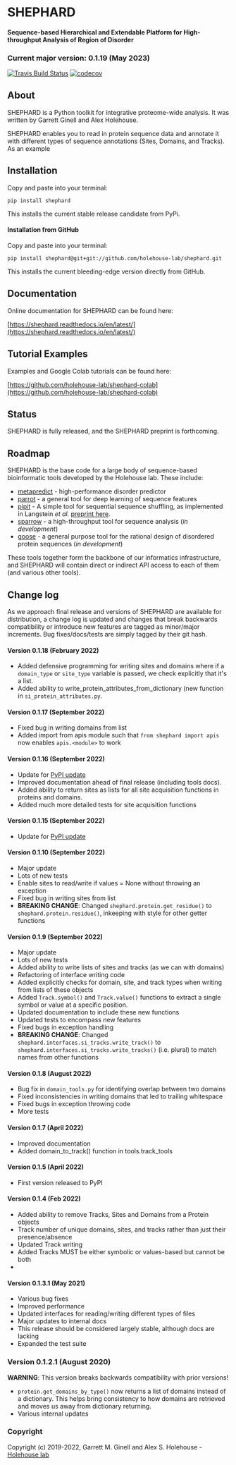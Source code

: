 SHEPHARD
==============================
#### Sequence-based Hierarchical and Extendable Platform for High-throughput Analysis of Region of Disorder


### Current major version: 0.1.19 (May 2023)

[//]: # (Badges)
[![Travis Build Status](https://travis-ci.com/REPLACE_WITH_OWNER_ACCOUNT/shephard.svg?branch=master)](https://travis-ci.com/REPLACE_WITH_OWNER_ACCOUNT/shephard)
[![codecov](https://codecov.io/gh/REPLACE_WITH_OWNER_ACCOUNT/shephard/branch/master/graph/badge.svg)](https://codecov.io/gh/REPLACE_WITH_OWNER_ACCOUNT/shephard/branch/master)


## About
SHEPHARD is a Python toolkit for integrative proteome-wide analysis. It was written by Garrett Ginell and Alex Holehouse.

SHEPHARD enables you to read in protein sequence data and annotate it with different types of sequence annotations (Sites, Domains, and Tracks). As an example
  

## Installation
Copy and paste into your terminal:

	pip install shephard

This installs the current stable release candidate from PyPi.

#### Installation from GitHub

Copy and paste into your terminal:

	pip install shephard@git+git://github.com/holehouse-lab/shephard.git

This installs the current bleeding-edge version directly from GitHub.


## Documentation
Online documentation for SHEPHARD can be found here:

[https://shephard.readthedocs.io/en/latest/](https://shephard.readthedocs.io/en/latest/)

## Tutorial Examples
Examples and Google Colab tutorials can be found here: 

[https://github.com/holehouse-lab/shephard-colab](https://github.com/holehouse-lab/shephard-colab)

## Status
SHEPHARD is fully released, and the SHEPHARD preprint is forthcoming. 

## Roadmap
SHEPHARD is the base code for a large body of sequence-based bioinformatic tools developed by the Holehouse lab. These include:

* [metapredict](https://github.com/idptools/metapredict) - high-performance disorder predictor
* [parrot](https://github.com/idptools/parrot) - a general tool for deep learning of sequence features
* [pipit](https://github.com/idptools/PIPIT) - A simple tool for sequential sequence shuffling, as implemented in Langstein *et al.* [preprint here](https://www.biorxiv.org/content/10.1101/2022.02.10.480018v1).
* [sparrow](https://github.com/idptools/sparrow) - a high-throughput tool for sequence analysis (*in development*)
* [goose](https://github.com/idptools/goose) - a general purpose tool for the rational design of disordered protein sequences (*in development*)


These tools together form the backbone of our informatics infrastructure, and SHEPHARD will contain direct or indirect API access to each of them (and various other tools).

## Change log
As we approach final release and versions of SHEPHARD are available for distribution, a change log is updated and changes that break backwards compatibility or introduce new features are tagged as minor/major increments. Bug fixes/docs/tests are simply tagged by their git hash.


#### Version 0.1.18 (February 2022)
* Added defensive programming for writing sites and domains where if a `domain_type` or `site_type` variable is passed, we check explicitly that it's a list.
* Added ability to write_protein_attributes_from_dictionary (new function in `si_protein_attributes.py`.


#### Version 0.1.17 (September 2022)
* Fixed bug in writing domains from list
* Added import from apis module such that `from shephard import apis` now enables `apis.<module>` to work

#### Version 0.1.16 (September 2022)
* Update for [PyPI update](https://pypi.org/project/shephard/)
* Improved documentation ahead of final release (including tools docs).
* Added ability to return sites as lists for all site acquisition functions in proteins and domains.
* Added much more detailed tests for site acquisition functions 


#### Version 0.1.15 (September 2022)
* Update for [PyPI update](https://pypi.org/project/shephard/)

#### Version 0.1.10 (September 2022)
* Major update 
* Lots of new tests 
* Enable sites to read/write if values = None without throwing an exception
* Fixed bug in writing sites from list
* **BREAKING CHANGE**: Changed `shephard.protein.get_residue()` to `shephard.protein.residue()`, inkeeping with style for other getter functions


#### Version 0.1.9 (September 2022)
* Major update
* Lots of new tests
* Added ability to write lists of sites and tracks (as we can with domains)
* Refactoring of interface writing code
* Added explicitly checks for domain, site, and track types when writing from lists of these objects
* Added `Track.symbol()` and `Track.value()` functions to extract a single symbol or value at a specific position.
* Updated documentation to include these new functions
* Updated tests to encompass new features
* Fixed bugs in exception handling
* **BREAKING CHANGE**: Changed `shephard.interfaces.si_tracks.write_track()` to `shephard.interfaces.si_tracks.write_tracks()` (i.e. plural) to match names from other functions


#### Version 0.1.8 (August 2022)
* Bug fix in `domain_tools.py` for identifying overlap between two domains
* Fixed inconsistencies in writing domains that led to trailing whitespace
* Fixed bugs in exception throwing code
* More tests

#### Version 0.1.7 (April 2022)
* Improved documentation
* Added domain_to_track() function in tools.track_tools


#### Version 0.1.5 (April 2022)
* First version released to PyPI

#### Version 0.1.4 (Feb 2022)
* Added ability to remove Tracks, Sites and Domains from a Protein objects
* Track number of unique domains, sites, and tracks rather than just their presence/absence
* Updated Track writing
* Added Tracks MUST be either symbolic or values-based but cannot be both
* 

#### Version 0.1.3.1 (May 2021)
* Various bug fixes
* Improved performance 
* Updated interfaces for reading/writing different types of files
* Major updates to internal docs
* This release should be considered largely stable, although docs are lacking
* Expanded the test suite


### Version 0.1.2.1 (August 2020)
**WARNING**: This version breaks backwards compatibility with prior versions!

* `protein.get_domains_by_type()` now returns a list of domains instead of a dictionary. This helps bring consistency to how domains are retrieved and moves us away from dictionary returning.
* Various internal updates 

### Copyright

Copyright (c) 2019-2022, Garrett M. Ginell and Alex S. Holehouse  - [Holehouse lab](http://holehouse.wustl.edu/)

